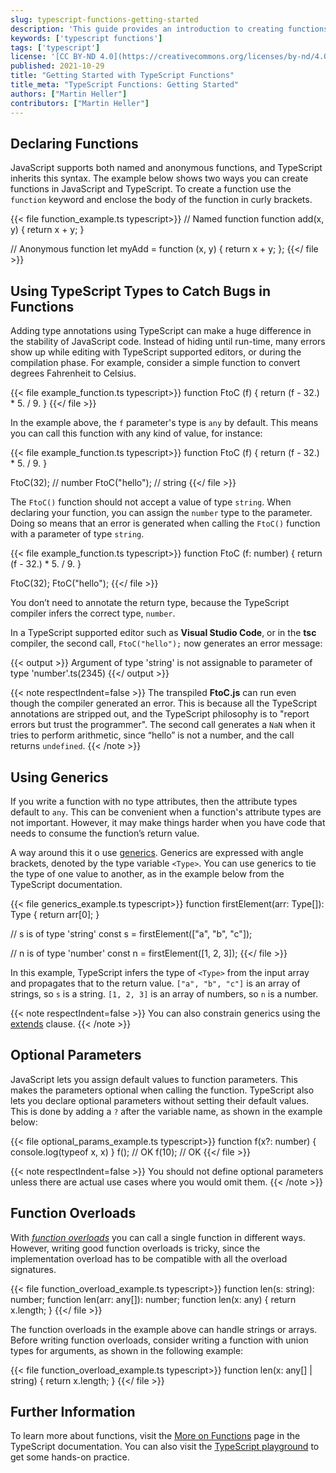 ```yaml
---
slug: typescript-functions-getting-started
description: 'This guide provides an introduction to creating functions in TypeScript. It discusses some of the differences between functions in JavaScript and TypeScript'
keywords: ['typescript functions']
tags: ['typescript']
license: '[CC BY-ND 4.0](https://creativecommons.org/licenses/by-nd/4.0)'
published: 2021-10-29
title: "Getting Started with TypeScript Functions"
title_meta: "TypeScript Functions: Getting Started"
authors: ["Martin Heller"]
contributors: ["Martin Heller"]
---
```


## Declaring Functions

JavaScript supports both named and anonymous functions, and TypeScript inherits this syntax. The example below shows two ways you can create functions in JavaScript and TypeScript. To create a function use the `function` keyword and enclose the body of the function in curly brackets.

{{< file function_example.ts typescript>}}
// Named function
function add(x, y) {
 return x + y;
}

// Anonymous function
let myAdd = function (x, y) {
 return x + y;
};
{{</ file >}}

## Using TypeScript Types to Catch Bugs in Functions

Adding type annotations using TypeScript can make a huge difference in the stability of JavaScript code. Instead of hiding until run-time, many errors show up while editing with TypeScript supported editors, or during the compilation phase. For example, consider a simple function to convert degrees Fahrenheit to Celsius.

{{< file example_function.ts typescript>}}
function FtoC (f) {
    return (f - 32.) * 5. / 9.
}
{{</ file >}}

In the example above, the `f` parameter's type is `any` by default. This means you can call this function with any kind of value, for instance:

{{< file example_function.ts typescript>}}
function FtoC (f) {
    return (f - 32.) * 5. / 9.
}

FtoC(32);      // number
FtoC("hello");   // string
{{</ file >}}

The `FtoC()` function should not accept a value of type `string`. When declaring your function, you can assign the `number` type to the parameter. Doing so means that an error is generated when  calling the `FtoC()` function with a parameter of type `string`.

{{< file example_function.ts typescript>}}
function FtoC (f: number) {
    return (f - 32.) * 5. / 9.
}

FtoC(32);
FtoC("hello");
{{</ file >}}

You don’t need to annotate the return type, because the TypeScript compiler infers the correct type, `number`.

In a TypeScript supported editor such as **Visual Studio Code**, or in the **tsc** compiler, the second call, `FtoC("hello");` now generates an error message:

{{< output >}}
Argument of type 'string' is not assignable to parameter of type 'number'.ts(2345)
{{</ output >}}

{{< note respectIndent=false >}}
The transpiled **FtoC.js** can run even though the compiler generated an error. This is because all the TypeScript annotations are stripped out, and the TypeScript philosophy is to "report errors but trust the programmer". The second call generates a `NaN` when it tries to perform arithmetic, since “hello” is not a number, and the call returns `undefined`.
{{< /note >}}

## Using Generics

If you write a function with no type attributes, then the attribute types default to `any`. This can be convenient when a function's attribute types are not important. However, it may make things harder when you have code that needs to consume the function’s return value.

A way around this it o use [generics](https://www.typescriptlang.org/docs/handbook/2/functions.html#generic-functions). Generics are expressed with angle brackets, denoted by the type variable `<Type>`. You can use generics to tie the type of one value to another, as in the example below from the TypeScript documentation.

{{< file generics_example.ts typescript>}}
function firstElement<Type>(arr: Type[]): Type {
  return arr[0];
}

// s is of type 'string'
const s = firstElement(["a", "b", "c"]);

// n is of type 'number'
const n = firstElement([1, 2, 3]);
{{</ file >}}

In this example, TypeScript infers the type of `<Type>` from the input array and propagates that to the return value. `["a", "b", "c"]` is an array of strings, so `s` is a string. `[1, 2, 3]` is an array of numbers, so `n` is a number.

{{< note respectIndent=false >}}
You can also constrain generics using the [extends](https://www.typescriptlang.org/docs/handbook/2/functions.html#constraints) clause.
{{< /note >}}

## Optional Parameters

JavaScript lets you assign default values to function parameters. This makes the parameters optional when calling the function. TypeScript also lets you declare optional parameters without setting their default values. This is done by adding a `?` after the variable name, as shown in the example below:

{{< file optional_params_example.ts typescript>}}
function f(x?: number) {
    console.log(typeof x, x)
}
f(); // OK
f(10); // OK
{{</ file >}}

{{< note respectIndent=false >}}
You should not define optional parameters unless there are actual use cases where you would omit them.
{{< /note >}}

## Function Overloads

With [*function overloads*](https://www.typescriptlang.org/docs/handbook/2/functions.html#function-overloads) you can call a single function in different ways. However, writing good function overloads is tricky, since the implementation overload has to be compatible with all the overload signatures.

{{< file function_overload_example.ts typescript>}}
function len(s: string): number;
function len(arr: any[]): number;
function len(x: any) {
 return x.length;
}
{{</ file >}}

The function overloads in the example above can handle strings or arrays. Before writing function overloads, consider writing a function with union types for arguments, as shown in the following example:

{{< file function_overload_example.ts typescript>}}
function len(x: any[] | string) {
 return x.length;
}
{{</ file >}}

## Further Information

To learn more about functions, visit the [More on Functions](https://www.typescriptlang.org/docs/handbook/2/functions.html) page in the TypeScript documentation. You can also visit the [TypeScript playground](https://www.typescriptlang.org/play) to get some hands-on practice.
